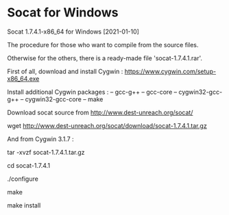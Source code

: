 # Socat for Windows
Socat 1.7.4.1-x86_64 for Windows
[2021-01-10]

The procedure for those who want to compile from the source files. 

Otherwise for the others, there is a ready-made file 'socat-1.7.4.1.rar'.

First of all, download and install Cygwin : https://www.cygwin.com/setup-x86_64.exe

Install additional Cygwin packages :
– gcc-g++
– gcc-core
– cygwin32-gcc-g++
– cygwin32-gcc-core
– make

Download socat source from http://www.dest-unreach.org/socat/

wget http://www.dest-unreach.org/socat/download/socat-1.7.4.1.tar.gz

And from Cygwin 3.1.7 : 

tar -xvzf socat-1.7.4.1.tar.gz

cd socat-1.7.4.1

./configure

make

make install
